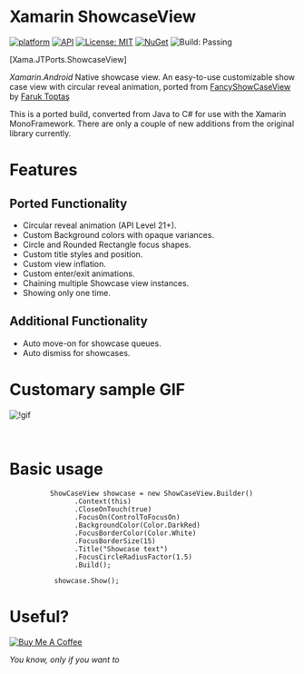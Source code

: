 
# Xamarin ShowcaseView 
[![platform](https://img.shields.io/badge/platform-Xamarin.Android-brightgreen.svg)](https://www.xamarin.com/)
[![API](https://img.shields.io/badge/API-10%2B-orange.svg?style=flat)](https://android-arsenal.com/api?level=10s)
[![License: MIT](https://img.shields.io/badge/License-MIT-blue.svg)](https://opensource.org/licenses/MIT)
[![NuGet](https://img.shields.io/nuget/v/xamarin.android.showcaseview.svg?label=NuGet)](https://www.nuget.org/packages/xamarin.android.showcaseview/)
![Build: Passing](https://img.shields.io/badge/Build-Passing-green.svg)

[Xama.JTPorts.ShowcaseView]

_Xamarin.Android_ Native showcase view. An easy-to-use customizable show case view with circular reveal animation, ported from [FancyShowCaseView](https://github.com/faruktoptas/FancyShowCaseView) by [Faruk Toptaş](https://github.com/faruktoptas)

This is a ported build, converted from Java to C# for use with the Xamarin MonoFramework. There are only a couple of new additions from the original library currently.

# Features

## Ported Functionality
- Circular reveal animation (API Level 21+).
- Custom Background colors with opaque variances.
- Circle and Rounded Rectangle focus shapes.
- Custom title styles and position.
- Custom view inflation.
- Custom enter/exit animations.
- Chaining multiple Showcase view instances.
- Showing only one time.

## Additional Functionality
- Auto move-on for showcase queues.
- Auto dismiss for showcases.

# Customary sample GIF

![!gif](https://github.com/DigitalSa1nt/Xamarin.ShowcaseView/blob/master/images/Sample.gif)

<br>

# Basic usage
```
          ShowCaseView showcase = new ShowCaseView.Builder()
                .Context(this)
                .CloseOnTouch(true)
                .FocusOn(ControlToFocusOn)
                .BackgroundColor(Color.DarkRed)
                .FocusBorderColor(Color.White)
                .FocusBorderSize(15)
                .Title("Showcase text")
                .FocusCircleRadiusFactor(1.5)
                .Build();
                
           showcase.Show();
```

# Useful?
<a href="https://www.buymeacoffee.com/digitalsa1nt" target="_blank"><img src="https://www.buymeacoffee.com/assets/img/custom_images/purple_img.png" alt="Buy Me A Coffee" style="height: auto !important;width: auto !important;" ></a>

 _You know, only if you want to_
